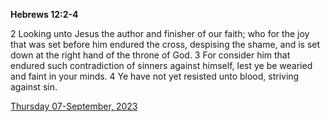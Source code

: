 **Hebrews 12:2-4**

2 Looking unto Jesus the author and finisher of our faith; who for the joy that was set before him endured the cross, despising the shame, and is set down at the right hand of the throne of God. 3 For consider him that endured such contradiction of sinners against himself, lest ye be wearied and faint in your minds. 4 Ye have not yet resisted unto blood, striving against sin.

[Thursday 07-September, 2023](https://getbible.life/kjv/Hebrews/12/2-4)
